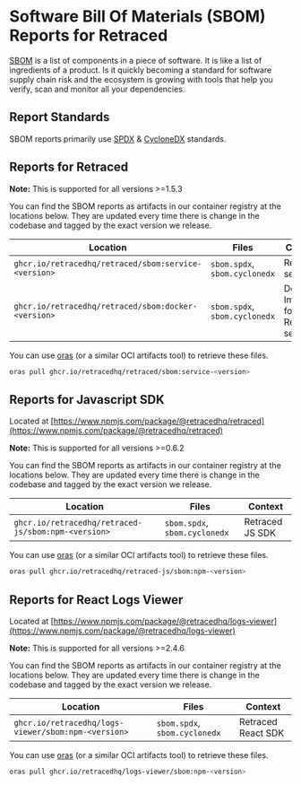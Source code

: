 # Software Bill Of Materials (SBOM) Reports for Retraced

[SBOM](https://en.wikipedia.org/wiki/Software_bill_of_materials) is a list of components in a piece of software. It is like a list of ingredients of a product. Is it quickly becoming a standard for software supply chain risk and the ecosystem is growing with tools that help you verify, scan and monitor all your dependencies.

## Report Standards

SBOM reports primarily use [SPDX](https://en.wikipedia.org/wiki/Software_Package_Data_Exchange) & [CycloneDX](https://cyclonedx.org/) standards.

## Reports for Retraced

**Note:** This is supported for all versions >=1.5.3

You can find the SBOM reports as artifacts in our container registry at the locations below. They are updated every time there is change in the codebase and tagged by the exact version we release.

| Location                                             | Files                         | Context                           |
| ---------------------------------------------------- | ----------------------------- | --------------------------------- |
| `ghcr.io/retracedhq/retraced/sbom:service-<version>` | `sbom.spdx`, `sbom.cyclonedx` | Retraced service                  |
| `ghcr.io/retracedhq/retraced/sbom:docker-<version>`  | `sbom.spdx`, `sbom.cyclonedx` | Docker Image for Retraced service |

You can use [oras](https://oras.land/docs/category/cli) (or a similar OCI artifacts tool) to retrieve these files.

```bash
oras pull ghcr.io/retracedhq/retraced/sbom:service-<version>
```

## Reports for Javascript SDK

Located at [https://www.npmjs.com/package/@retracedhq/retraced](https://www.npmjs.com/package/@retracedhq/retraced)

**Note:** This is supported for all versions >=0.6.2

You can find the SBOM reports as artifacts in our container registry at the locations below. They are updated every time there is change in the codebase and tagged by the exact version we release.

| Location                                            | Files                         | Context         |
| --------------------------------------------------- | ----------------------------- | --------------- |
| `ghcr.io/retracedhq/retraced-js/sbom:npm-<version>` | `sbom.spdx`, `sbom.cyclonedx` | Retraced JS SDK |

You can use [oras](https://oras.land/docs/category/cli) (or a similar OCI artifacts tool) to retrieve these files.

```bash
oras pull ghcr.io/retracedhq/retraced-js/sbom:npm-<version>
```

## Reports for React Logs Viewer

Located at [https://www.npmjs.com/package/@retracedhq/logs-viewer](https://www.npmjs.com/package/@retracedhq/logs-viewer)

**Note:** This is supported for all versions >=2.4.6

You can find the SBOM reports as artifacts in our container registry at the locations below. They are updated every time there is change in the codebase and tagged by the exact version we release.

| Location                                            | Files                         | Context            |
| --------------------------------------------------- | ----------------------------- | ------------------ |
| `ghcr.io/retracedhq/logs-viewer/sbom:npm-<version>` | `sbom.spdx`, `sbom.cyclonedx` | Retraced React SDK |

You can use [oras](https://oras.land/docs/category/cli) (or a similar OCI artifacts tool) to retrieve these files.

```bash
oras pull ghcr.io/retracedhq/logs-viewer/sbom:npm-<version>
```
